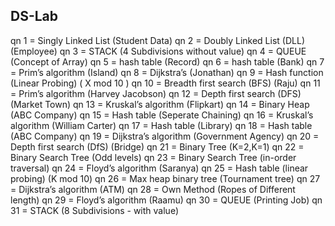 ## DS-Lab

qn 1 = Singly Linked List (Student Data)
qn 2 = Doubly Linked List (DLL) (Employee)
qn 3 = STACK (4 Subdivisions without value)
qn 4 = QUEUE (Concept of Array)
qn 5 = hash table (Record)
qn 6 = hash table (Bank)
qn 7 = Prim’s algorithm (Island)
qn 8 = Dijkstra’s (Jonathan)
qn 9 = Hash function (Linear Probing) ( X mod 10 )
qn 10 = Breadth first search (BFS) (Raju)
qn 11 = Prim’s algorithm (Harvey Jacobson)
qn 12 = Depth first search (DFS) (Market Town)
qn 13 = Kruskal’s algorithm (Flipkart)
qn 14 = Binary Heap (ABC Company)
qn 15 = Hash table (Seperate Chaining)
qn 16 = Kruskal’s algorithm (William Carter)
qn 17 = Hash table (Library)
qn 18 = Hash table (ABC Company)
qn 19 = Dijkstra’s algorithm (Government Agency)
qn 20 = Depth first search (DfS) (Bridge)
qn 21 = Binary Tree (K=2,K=1)
qn 22 = Binary Search Tree (Odd levels)
qn 23 = Binary Search Tree (in-order traversal)
qn 24 = Floyd’s algorithm (Saranya)
qn 25 = Hash table (linear probing) (K mod 10)
qn 26 = Max heap binary tree (Tournament tree)
qn 27 = Dijkstra’s algorithm  (ATM)
qn 28 = Own Method (Ropes of Different length)
qn 29 = Floyd’s algorithm (Raamu)
qn 30 = QUEUE (Printing Job)
qn 31 = STACK (8 Subdivisions - with value)
